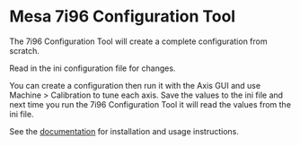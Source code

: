 # Mesa 7i96 Configuration Tool

The 7i96 Configuration Tool will create a complete configuration from scratch.

Read in the ini configuration file for changes.

You can create a configuration then run it with the Axis GUI and use
Machine > Calibration to tune each axis. Save the values to the ini file and
next time you run the 7i96 Configuration Tool it will read the values from the
ini file.

See the [documentation](https://jethornton.github.io/7i96/) for installation and
usage instructions.

